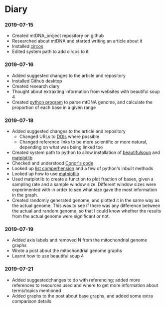 # Diary

### 2019-07-15
+ Created mtDNA_project repository on github
+ Researched about mtDNA and started writing an article about it
+ Installed [circos](circos.ca)
+ Edited system path to add circos to it

### 2019-07-16
+ Added suggested changes to the article and repository
+ Installed Github desktop
+ Created research diary
+ Thought about extraxting information from websites with beautiful soup 4
+ Created [python program](code/read_mtDNA.py) to parse mtDNA genome, and calculate the proportion of each base in a given range

### 2019-07-18
+ Added suggested changes to the article and repository
	+ Changed URLs to [DOIs](https://en.wikipedia.org/wiki/Digital_object_identifier) where possible
	+ Changed reference links to be more scientific or more natural, depending on what was being linked too
+ Created system path to python to allow installation of [beautifulsoup](https://www.crummy.com/software/BeautifulSoup/bs4/doc/) and [matplotlib](https://matplotlib.org/)
+ Checked and understood [Conor's code](code/read_mtDNA_CONOR.py)
+ Looked up [list comperhension](https://www.pythonforbeginners.com/basics/list-comprehensions-in-python) and a few of python's inbuilt methods
+ Looked up how to use [matplotlib](https://matplotlib.org/)
+ Used matplotlib to create a function to plot fraction of bases, given a sampling rate and a sample window size. Different window sizes were experimented with in order to see what size gave the most information in the graph.
+ Created randomly generated genome, and plotted it in the same way as the actual genome. This was to see if there was any difference between the actual and random genome, so that I could know whether the results from the actual genome were significant or not.

### 2019-07-19
+ Added axis labels and removed N from the mitochondrial genome graphs
+ Wrote a post about the mitochondrial genome graphs
+ Learnt how to use beautiful soup 4

### 2019-07-21
+ Added suggestedchanges to do with referencing; added more references to resources used and where to get more information about terms/topics mentioned
+ Added graphs to the post about base graphs, and added some extra comparison details

<!--
Comment out markdown code: https://stackoverflow.com/questions/4823468/comments-in-markdown

Download HTML as string: https://stackoverflow.com/questions/16025368/download-file-as-string-in-python
from urllib.request import urlopen
~~~~
data = urlopen('http://www.google.com').read() #bytes
body = data.decode('utf-8')
~~~~

Why is there N in mtDNA sequence:
https://biology.stackexchange.com/questions/1830/why-are-there-ns-after-sanger-sequencing
Where does this sequence come from?

mtDNA review: https://doi.org/10.1016/j.bbabio.2009.09.005

Want to be able to progamatically generate better versions of plots like Figure 3 from this paper:
http://embomolmed.embopress.org/content/6/2/183

Want to be able to programatically generate better versions of plots like this one on wikipedia:
https://upload.wikimedia.org/wikipedia/commons/1/15/Map_of_the_human_mitochondrial_genome.svg
-->